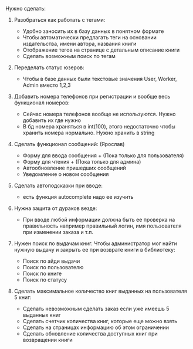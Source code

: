 Нужно сделать:

1. Разобраться как работать с тегами:
    - Удобно заносить их в базу данных в понятном формате
    - Чтобы автоматически предлагать теги на основании издательства, имени автора, названия книги
    - Отображение тегов на странице с детальным описание книги
    - Сделать возможным поиск по тегам

2. Переделать статус юзеров:
    - Чтобы в базе данных были текстовые значения User, Worker, Admin вместо 1,2,3

3. Добавить номера телефонов при регистрации и вообще весь функционал номеров:
    - Сейчас номера телефонов вообще не используются. Нужно добавить их где нужно
    - В бд номера храняться в int(100), этого недостаточно чтобы хранить номера нормально. Нужно хранить в string

4. Сделать функционал сообщений: (Ярослав)
    - Форму для ввода сообщения + (Пока только для пользователя)
    - Форму для чтения + (Пока только для админа)
    - Автообновление пришедших сообщений
    - Уведомление о новом сообщения

5. Сделать автоподсказки при вводе:
    - есть функция autocomplete надо ее изучить 

6. Нужна защита от дураков везде:
    - При вводе любой информации должна быть ее проверка на правильность
    например правильный логин, имя пользователя при изменении заказа и т.п.

7. Нужен поиск по выдачам книг. Чтобы администратор мог найти нужную выдачу и закрыть ее при возврате книги в библиотеку:
    - Поиск по айди выдачи
    - Поиск по пользователю
    - Поиск по книге
    - Поиск по статусу

8. Сделать максимальное количество книг выданных на пользователя 5 книг:
    - Сделать невозможным сделать заказ если уже имеешь 5 выданных книг
    - Сделать счетчик количества книг, которые еще можно взять
    - Сделать на страницах информацию об этом ограничении
    - Сделать обновление количества доступных книг при возвращении книги
